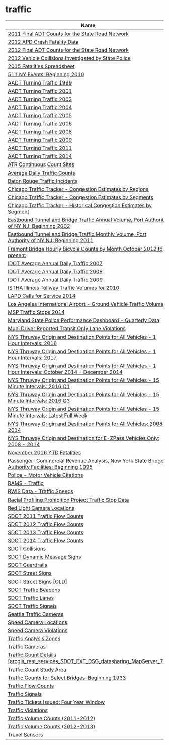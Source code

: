 # traffic

Name | Host | Published
---- | ---- | ---------
[2011 Final ADT Counts for the State Road Network](../datasets/25bh-kn7t.md) | data.ct.gov | 2014&#x2011;03&#x2011;29
[2012 APD Crash Fatality Data](../datasets/ergh-7g8p.md) | data.austintexas.gov | 2013&#x2011;05&#x2011;21
[2012 Final ADT Counts for the State Road Network](../datasets/iwn2-hn3h.md) | data.ct.gov | 2014&#x2011;03&#x2011;29
[2012 Vehicle Collisions Investigated by State Police](../datasets/pdvh-tf2u.md) | data.maryland.gov | 2013&#x2011;05&#x2011;03
[2015 Fatalities Spreadsheet](../datasets/dbc6-hkkk.md) | data.austintexas.gov | 2016&#x2011;04&#x2011;25
[511 NY Events: Beginning 2010](../datasets/ah74-pg4w.md) | data.ny.gov | 2016&#x2011;08&#x2011;29
[AADT Turning Traffic 1999](../datasets/9bnf-mwkb.md) | data.iowa.gov | 2016&#x2011;09&#x2011;29
[AADT Turning Traffic 2001](../datasets/8z8t-apms.md) | data.iowa.gov | 2016&#x2011;09&#x2011;29
[AADT Turning Traffic 2003](../datasets/swa5-edvy.md) | data.iowa.gov | 2016&#x2011;09&#x2011;29
[AADT Turning Traffic 2004](../datasets/x89d-qusv.md) | data.iowa.gov | 2016&#x2011;09&#x2011;29
[AADT Turning Traffic 2005](../datasets/v7pn-44q8.md) | data.iowa.gov | 2016&#x2011;09&#x2011;29
[AADT Turning Traffic 2006](../datasets/hpc6-nhr3.md) | data.iowa.gov | 2016&#x2011;09&#x2011;29
[AADT Turning Traffic 2008](../datasets/bpe7-rq9j.md) | data.iowa.gov | 2016&#x2011;09&#x2011;29
[AADT Turning Traffic 2009](../datasets/43c3-stp6.md) | data.iowa.gov | 2016&#x2011;09&#x2011;29
[AADT Turning Traffic 2011](../datasets/as5s-avn6.md) | data.iowa.gov | 2016&#x2011;09&#x2011;29
[AADT Turning Traffic 2014](../datasets/x3ar-rhnf.md) | data.iowa.gov | 2016&#x2011;09&#x2011;29
[ATR Continuous Count Sites](../datasets/j7g2-w7xc.md) | data.iowa.gov | 2016&#x2011;06&#x2011;08
[Average Daily Traffic Counts](../datasets/pfsx-4n4m.md) | data.cityofchicago.org | 2011&#x2011;04&#x2011;17
[Baton Rouge Traffic Incidents](../datasets/2tu5-7kif.md) | data.brla.gov | 2017&#x2011;02&#x2011;04
[Chicago Traffic Tracker - Congestion Estimates by Regions](../datasets/t2qc-9pjd.md) | data.cityofchicago.org | 2014&#x2011;09&#x2011;12
[Chicago Traffic Tracker - Congestion Estimates by Segments](../datasets/n4j6-wkkf.md) | data.cityofchicago.org | 2014&#x2011;09&#x2011;26
[Chicago Traffic Tracker - Historical Congestion Estimates by Segment](../datasets/77hq-huss.md) | data.cityofchicago.org | 2015&#x2011;02&#x2011;11
[Eastbound Tunnel and Bridge Traffic Annual Volume, Port Authority of NY NJ: Beginning 2002](../datasets/9ray-6dmy.md) | data.ny.gov | 2016&#x2011;10&#x2011;11
[Eastbound Tunnel and Bridge Traffic Monthly Volume, Port Authority of NY NJ: Beginning 2011](../datasets/5uvq-7ebw.md) | data.ny.gov | 2016&#x2011;10&#x2011;11
[Fremont Bridge Hourly Bicycle Counts by Month October 2012 to present](../datasets/65db-xm6k.md) | data.seattle.gov | 2017&#x2011;04&#x2011;03
[IDOT Average Annual Daily Traffic 2007](../datasets/86j7-vghm.md) | data.illinois.gov | 2012&#x2011;01&#x2011;26
[IDOT Average Annual Daily Traffic 2008](../datasets/xupr-q8qs.md) | data.illinois.gov | 2012&#x2011;01&#x2011;26
[IDOT Average Annual Daily Traffic 2009](../datasets/43v9-izbq.md) | data.illinois.gov | 2012&#x2011;01&#x2011;26
[ISTHA Illinois Tollway Traffic Volumes for 2010](../datasets/ii2d-g8y2.md) | data.illinois.gov | 2012&#x2011;01&#x2011;26
[LAPD Calls for Service 2014](../datasets/mgue-vbsx.md) | data.lacity.org | 2015&#x2011;11&#x2011;19
[Los Angeles International Airport - Ground Vehicle Traffic Volume](../datasets/9uit-a3wp.md) | data.lacity.org | 2014&#x2011;05&#x2011;29
[MSP Traffic Stops 2014](../datasets/nq4v-y7m5.md) | data.maryland.gov | 2014&#x2011;10&#x2011;19
[Maryland State Police Performance Dashboard - Quarterly Data](../datasets/tx73-47dk.md) | data.maryland.gov | 2017&#x2011;04&#x2011;07
[Muni Driver Reported Transit Only Lane Violations](../datasets/sd75-dps9.md) | data.sfgov.org | 2016&#x2011;04&#x2011;15
[NYS Thruway Origin and Destination Points for All Vehicles - 1 Hour Intervals: 2016](../datasets/23v4-2ycs.md) | data.ny.gov | 2017&#x2011;01&#x2011;02
[NYS Thruway Origin and Destination Points for All Vehicles - 1 Hour Intervals: 2017](../datasets/r4tg-z3mz.md) | data.ny.gov | 2017&#x2011;04&#x2011;20
[NYS Thruway Origin and Destination Points for All Vehicles - 1 Hour Intervals: October 2014 - December 2014](../datasets/i57x-udiw.md) | data.ny.gov | 2016&#x2011;03&#x2011;18
[NYS Thruway Origin and Destination Points for All Vehicles - 15 Minute Intervals: 2016 Q1](../datasets/4n7x-kstx.md) | data.ny.gov | 2016&#x2011;04&#x2011;07
[NYS Thruway Origin and Destination Points for All Vehicles - 15 Minute Intervals: 2016 Q3](../datasets/ib6f-ap6m.md) | data.ny.gov | 2016&#x2011;10&#x2011;28
[NYS Thruway Origin and Destination Points for All Vehicles - 15 Minute Intervals: Latest Full Week](../datasets/4dbf-24u2.md) | data.ny.gov | 2017&#x2011;04&#x2011;19
[NYS Thruway Origin and Destination Points for All Vehicles: 2008 - 2014](../datasets/tw9e-7nms.md) | data.ny.gov | 2015&#x2011;03&#x2011;19
[NYS Thruway Origin and Destination for E-ZPass Vehicles Only: 2008 - 2014](../datasets/f9we-t9h3.md) | data.ny.gov | 2015&#x2011;03&#x2011;19
[November 2016 YTD Fatalities](../datasets/2cx2-y3ed.md) | data.austintexas.gov | 2016&#x2011;12&#x2011;21
[Passenger-Commercial Revenue Analysis, New York State Bridge Authority Facilities: Beginning 1995](../datasets/chh6-mt9c.md) | data.ny.gov | 2016&#x2011;01&#x2011;27
[Police - Motor Vehicle Citations](../datasets/3md9-rv67.md) | data.somervillema.gov | 2016&#x2011;02&#x2011;04
[RAMS - Traffic](../datasets/xn57-w4cv.md) | data.iowa.gov | 2016&#x2011;12&#x2011;06
[RWIS Data - Traffic Speeds](../datasets/am2d-jc37.md) | data.iowa.gov | 2016&#x2011;06&#x2011;09
[Racial Profiling Prohibition Project Traffic Stop Data](../datasets/g7s9-f7az.md) | data.ct.gov | 2015&#x2011;09&#x2011;22
[Red Light Camera Locations](../datasets/thvf-6diy.md) | data.cityofchicago.org | 2016&#x2011;11&#x2011;29
[SDOT 2011 Traffic Flow Counts](../datasets/vx33-v49r.md) | data.seattle.gov | 2015&#x2011;03&#x2011;19
[SDOT 2012 Traffic Flow Counts](../datasets/tuke-av4m.md) | data.seattle.gov | 2016&#x2011;04&#x2011;21
[SDOT 2013 Traffic Flow Counts](../datasets/fr45-zvkn.md) | data.seattle.gov | 2016&#x2011;04&#x2011;21
[SDOT 2014 Traffic Flow Counts](../datasets/4mwk-gpn6.md) | data.seattle.gov | 2016&#x2011;04&#x2011;21
[SDOT Collisions](../datasets/v7k9-7dn4.md) | data.seattle.gov | 2015&#x2011;03&#x2011;21
[SDOT Dynamic Message Signs](../datasets/8m64-tv56.md) | data.seattle.gov | 2015&#x2011;03&#x2011;19
[SDOT Guardrails](../datasets/gynh-gvez.md) | data.seattle.gov | 2016&#x2011;04&#x2011;22
[SDOT Street Signs](../datasets/atig-uucb.md) | data.seattle.gov | 2016&#x2011;06&#x2011;15
[SDOT Street Signs [OLD]](../datasets/kb3s-zi3z.md) | data.seattle.gov | 2015&#x2011;03&#x2011;19
[SDOT Traffic Beacons](../datasets/iwrq-qjta.md) | data.seattle.gov | 2015&#x2011;03&#x2011;19
[SDOT Traffic Lanes](../datasets/3ytq-9ntv.md) | data.seattle.gov | 2015&#x2011;03&#x2011;18
[SDOT Traffic Signals](../datasets/a3dp-9q2z.md) | data.seattle.gov | 2015&#x2011;03&#x2011;19
[Seattle Traffic Cameras](../datasets/65fc-btcc.md) | data.seattle.gov | 2012&#x2011;08&#x2011;07
[Speed Camera Locations](../datasets/4i42-qv3h.md) | data.cityofchicago.org | 2016&#x2011;11&#x2011;29
[Speed Camera Violations](../datasets/hhkd-xvj4.md) | data.cityofchicago.org | 2016&#x2011;11&#x2011;29
[Traffic Analysis Zones](../datasets/j4sj-j2nf.md) | data.sfgov.org | 2016&#x2011;08&#x2011;19
[Traffic Cameras](../datasets/b4k4-adkb.md) | data.austintexas.gov | 2016&#x2011;12&#x2011;20
[Traffic Count Details [arcgis_rest_services_SDOT_EXT_DSG_datasharing_MapServer_77]](../datasets/qfw2-ekmx.md) | data.seattle.gov | 2015&#x2011;03&#x2011;19
[Traffic Count Study Area](../datasets/cqdh-farx.md) | data.austintexas.gov | 2015&#x2011;08&#x2011;07
[Traffic Counts for Select Bridges: Beginning 1933](../datasets/5qpa-id23.md) | data.ny.gov | 2016&#x2011;01&#x2011;27
[Traffic Flow Counts](../datasets/7svg-ds5z.md) | data.seattle.gov | 2011&#x2011;04&#x2011;17
[Traffic Signals](../datasets/i5j3-69mv.md) | data.brla.gov | 2016&#x2011;03&#x2011;31
[Traffic Tickets Issued: Four Year Window](../datasets/q4hy-kbtf.md) | data.ny.gov | 2015&#x2011;09&#x2011;14
[Traffic Violations](../datasets/4mse-ku6q.md) | data.montgomerycountymd.gov | 2014&#x2011;09&#x2011;18
[Traffic Volume Counts (2011-2012)](../datasets/wng2-85mv.md) | data.cityofnewyork.us | 2014&#x2011;06&#x2011;17
[Traffic Volume Counts (2012-2013)](../datasets/p424-amsu.md) | data.cityofnewyork.us | 2014&#x2011;06&#x2011;17
[Travel Sensors](../datasets/6yd9-yz29.md) | data.austintexas.gov | 2017&#x2011;02&#x2011;28

